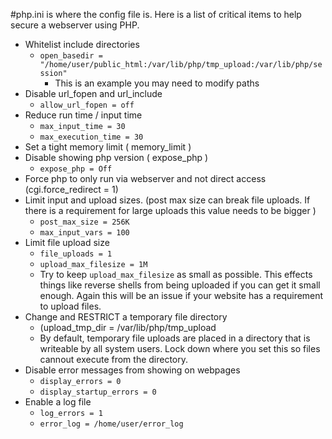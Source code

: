 #php.ini is where the config file is.
Here is a list of critical items to help secure a webserver using PHP. 
- Whitelist include directories 
	- `open_basedir = "/home/user/public_html:/var/lib/php/tmp_upload:/var/lib/php/session"`
		- This is an example you may need to modify paths
- Disable url_fopen and url_include
	- `allow_url_fopen = off`
- Reduce run time / input time 
	- `max_input_time = 30`
	- `max_execution_time = 30`
- Set a tight memory limit ( memory_limit )
- Disable showing php version ( expose_php )
	- `expose_php = Off`
- Force php to only run via webserver and not direct access (cgi.force_redirect = 1)
- Limit input and upload sizes. (post max size can break file uploads. If there is a requirement for large uploads this value needs to be bigger )
	- `post_max_size = 256K` 
	- `max_input_vars = 100`
- Limit file upload size
	- `file_uploads = 1`
	- `upload_max_filesize = 1M`
	- Try to keep  `upload_max_filesize` as small as possible. This effects things like reverse shells from being uploaded if you can get it small enough.  Again this will be an issue if your website has a requirement to upload files.
- Change and RESTRICT a temporary file directory 
	- (upload_tmp_dir = /var/lib/php/tmp_upload
	- By default, temporary file uploads are placed in a directory that is writeable by all system users. Lock down where you set this so files cannout execute from the directory.
- Disable error messages from showing on webpages
	- `display_errors = 0 ` 
	- `display_startup_errors = 0`
- Enable a log file
	- `log_errors = 1` 
	- `error_log = /home/user/error_log`
